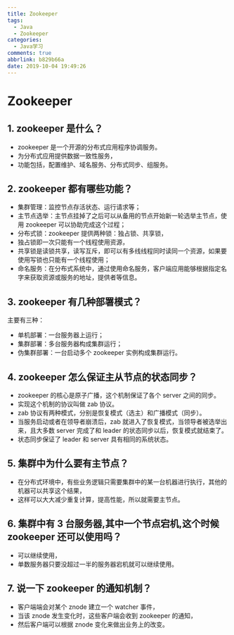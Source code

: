 ```yaml
---
title: Zookeeper
tags:
  - Java
  - Zookeeper
categories:
  - Java学习
comments: true
abbrlink: b829b66a
date: 2019-10-04 19:49:26
---
```

# Zookeeper

## 1. zookeeper 是什么？

- zookeeper 是一个开源的分布式应用程序协调服务。
- 为分布式应用提供数据一致性服务，
- 功能包括，配置维护、域名服务、分布式同步、组服务。

<!-- more -->

## 2. zookeeper 都有哪些功能？

- 集群管理：监控节点存活状态、运行请求等；
- 主节点选举：主节点挂掉了之后可以从备用的节点开始新一轮选举主节点，使用 zookeeper 可以协助完成这个过程；
- 分布式锁：zookeeper 提供两种锁：独占锁、共享锁，
 - 独占锁即一次只能有一个线程使用资源，
 - 共享锁是读锁共享，读写互斥，即可以有多线线程同时读同一个资源，如果要使用写锁也只能有一个线程使用；
- 命名服务：在分布式系统中，通过使用命名服务，客户端应用能够根据指定名字来获取资源或服务的地址，提供者等信息。

## 3. zookeeper 有几种部署模式？

主要有三种：
- 单机部署：一台服务器上运行；
- 集群部署：多台服务器构成集群运行；
- 伪集群部署：一台启动多个 zookeeper 实例构成集群运行。

## 4. zookeeper 怎么保证主从节点的状态同步？

- zookeeper 的核心是原子广播，这个机制保证了各个 server 之间的同步。
- 实现这个机制的协议叫做 zab 协议。 
- zab 协议有两种模式，分别是恢复模式（选主）和广播模式（同步）。
- 当服务启动或者在领导者崩溃后，zab 就进入了恢复模式，当领导者被选举出来，且大多数 server 完成了和 leader 的状态同步以后，恢复模式就结束了。
- 状态同步保证了 leader 和 server 具有相同的系统状态。

## 5. 集群中为什么要有主节点？

- 在分布式环境中，有些业务逻辑只需要集群中的某一台机器进行执行，其他的机器可以共享这个结果，
- 这样可以大大减少重复计算，提高性能，所以就需要主节点。

## 6. 集群中有 3 台服务器,其中一个节点宕机,这个时候 zookeeper 还可以使用吗？

- 可以继续使用，
- 单数服务器只要没超过一半的服务器宕机就可以继续使用。

## 7. 说一下 zookeeper 的通知机制？

- 客户端端会对某个 znode 建立一个 watcher 事件，
- 当该 znode 发生变化时，这些客户端会收到 zookeeper 的通知，
- 然后客户端可以根据 znode 变化来做出业务上的改变。

